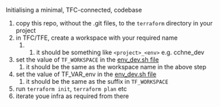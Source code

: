 Initialising a minimal, TFC-connected, codebase

1. copy this repo, without the .git files, to the `terraform` directory in your project
1. in TFC/TFE, create a workspace with your required name
   1.    1. it should be something like `<project>_<env>` e.g. cchne_dev
1. set the value of `TF_WORKSPACE` in the [env_dev.sh file](env-dev.sh)
   1. it should be the same as the workspace name in the above step
1. set the value of TF_VAR_env in the [env_dev.sh file](env-dev.sh)
    1. it should be the same as the <env> suffix in `TF_WORKSPACE`
1. run `terraform init`, `terraform plan` etc
1. iterate youe infra as required from there